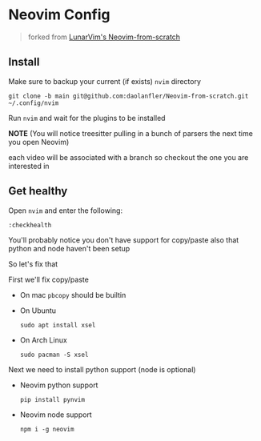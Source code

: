 # Neovim Config

> forked from [LunarVim's Neovim-from-scratch](https://github.com/LunarVim/Neovim-from-scratch)

## Install

Make sure to backup your current (if exists) `nvim` directory

```
git clone -b main git@github.com:daolanfler/Neovim-from-scratch.git ~/.config/nvim
```

Run `nvim` and wait for the plugins to be installed

**NOTE** (You will notice treesitter pulling in a bunch of parsers the next time you open Neovim)

each video will be associated with a branch so checkout the one you are interested in

## Get healthy

Open `nvim` and enter the following:

```
:checkhealth
```

You'll probably notice you don't have support for copy/paste also that python and node haven't been setup

So let's fix that

First we'll fix copy/paste

-   On mac `pbcopy` should be builtin

-   On Ubuntu

    ```
    sudo apt install xsel
    ```

-   On Arch Linux

    ```
    sudo pacman -S xsel
    ```

Next we need to install python support (node is optional)

-   Neovim python support

    ```
    pip install pynvim
    ```

-   Neovim node support

    ```
    npm i -g neovim
    ```
